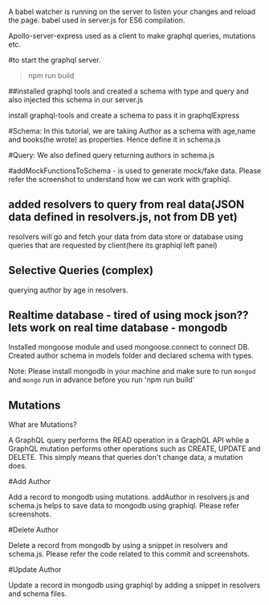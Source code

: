 A babel watcher is running on the server to listen your changes and reload the page. babel used in server.js for ES6 compilation.

Apollo-server-express used as a client to make graphql queries, mutations etc.

#to start the graphql server. 
>npm run build

##installed graphql tools and created a schema with type and query and also injected this schema in our server.js

install graphql-tools and create a schema to pass it in graphqlExpress

#Schema: In this tutorial, we are taking Author as a schema with age,name and books(he wrote) as properties. Hence define it in schema.js

#Query: We also defined query returning authors in schema.js

#addMockFunctionsToSchema - is used to generate mock/fake data. Please refer the screenshot to understand how we can work with graphiql.

## added resolvers to query from real data(JSON data defined in resolvers.js, not from DB yet)

resolvers will go and fetch your data from data store or database using queries that are requested by client(here its graphiql left panel)

## Selective Queries (complex)

querying author by age in resolvers.

## Realtime database - tired of using mock json?? lets work on real time database - mongodb

Installed mongoose module and used mongoose.connect to connect DB. Created author schema in models folder and declared schema with types.

Note: Please install mongodb in your machine and make sure to run `mongod` and `mongo` run in advance before you run 'npm run build'

## Mutations

What are Mutations? 

A GraphQL query performs the READ operation in a GraphQL API while a GraphQL mutation performs other operations such as CREATE, UPDATE and DELETE. This simply means that queries don't change data, a mutation does.

#Add Author

Add a record to mongodb using mutations. addAuthor in resolvers.js and schema.js helps to save data to mongodb using graphiql. Please refer screenshots.

#Delete Author

Delete a record from mongodb by using a snippet in resolvers and schema.js. Please refer the code related to this commit and screenshots.

#Update Author

Update a record in mongodb using graphiql by adding a snippet in resolvers and schema files.